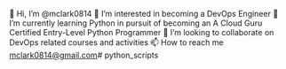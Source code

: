 👋 Hi, I’m @mclark0814
👀 I’m interested in becoming a DevOps Engineer
🌱 I’m currently learning Python in pursuit of becoming an A Cloud Guru Certified Entry-Level Python Programmer
💞️ I’m looking to collaborate on DevOps related courses and activities
📫 How to reach me mclark0814@gmail.com# python_scripts
